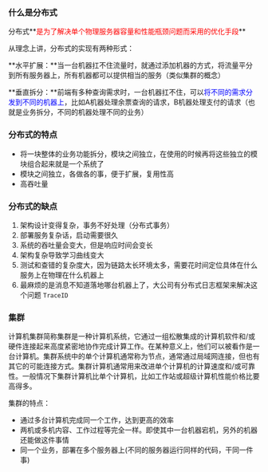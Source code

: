 ### 什么是分布式

分布式**<font color=red>是为了解决单个物理服务器容量和性能瓶颈问题而采用的优化手段</font>**



从理念上讲，分布式的实现有两种形式：

**水平扩展：**当一台机器扛不住流量时，就通过添加机器的方式，将流量平分到所有服务器上，所有机器都可以提供相当的服务（类似集群的概念）

**垂直拆分：**前端有多种查询需求时，一台机器扛不住，可以<font color=blue>将不同的需求分发到不同的机器上</font>，比如A机器处理余票查询的请求，B机器处理支付的请求（也就是业务拆分，不同的机器处理不同的业务）



### 分布式的特点

- 将一块整体的业务功能拆分，模块之间独立，在使用的时候再将这些独立的模块组合起来就是一个系统了
- 模块之间独立，各做各的事，便于扩展，复用性高
- 高吞吐量



### 分布式的缺点

1. 架构设计变得复杂，事务不好处理（分布式事务）
2. 部署服务复杂话，启动需要很久
3. 系统的吞吐量会变大，但是响应时间会变长
4. 架构复杂导致学习曲线变大
5. 测试和查错的复杂度大，因为链路太长环境太多，需要花时间定位具体在什么服务上在物理在什么机器上
6. 最麻烦的是消息不知道落地哪台机器上了，大公司有分布式日志框架来解决这个问题 `TraceID` 



### 集群

​		计算机集群简称集群是一种计算机系统，它通过一组松散集成的计算机软件和/或硬件连接起来高度紧密地协作完成计算工作。在某种意义上，他们可以被看作是一台计算机。集群系统中的单个计算机通常称为节点，通常通过局域网连接，但也有其它的可能连接方式。集群计算机通常用来改进单个计算机的计算速度和/或可靠性。一般情况下集群计算机比单个计算机，比如工作站或超级计算机性能价格比要高得多。

集群的特点：

- 通过多台计算机完成同一个工作，达到更高的效率
- 两机或多机内容、工作过程等完全一样。即使其中一台机器宕机，另外的机器还能做这件事情
- 同一个业务，部署在多个服务器上(不同的服务器运行同样的代码，干同一件事)